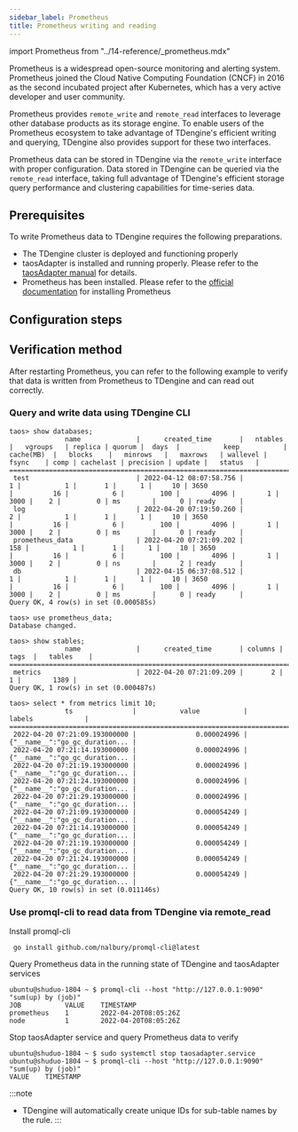 ```yaml
---
sidebar_label: Prometheus
title: Prometheus writing and reading
---
```


import Prometheus from "../14-reference/_prometheus.mdx"

Prometheus is a widespread open-source monitoring and alerting system. Prometheus joined the Cloud Native Computing Foundation (CNCF) in 2016 as the second incubated project after Kubernetes, which has a very active developer and user community.

Prometheus provides `remote_write` and `remote_read` interfaces to leverage other database products as its storage engine. To enable users of the Prometheus ecosystem to take advantage of TDengine's efficient writing and querying, TDengine also provides support for these two interfaces.

Prometheus data can be stored in TDengine via the `remote_write` interface with proper configuration. Data stored in TDengine can be queried via the `remote_read` interface, taking full advantage of TDengine's efficient storage query performance and clustering capabilities for time-series data.

## Prerequisites

To write Prometheus data to TDengine requires the following preparations.
- The TDengine cluster is deployed and functioning properly
- taosAdapter is installed and running properly. Please refer to the [taosAdapter manual](/reference/taosadapter) for details.
- Prometheus has been installed. Please refer to the [official documentation](https://prometheus.io/docs/prometheus/latest/installation/) for installing Prometheus

## Configuration steps

<Prometheus />

## Verification method

After restarting Prometheus, you can refer to the following example to verify that data is written from Prometheus to TDengine and can read out correctly. 

### Query and write data using TDengine CLI

```
taos> show databases;
              name              |      created_time       |   ntables   |   vgroups   | replica | quorum |  days  |           keep           |  cache(MB)  |   blocks    |   minrows   |   maxrows   | wallevel |    fsync    | comp | cachelast | precision | update |   status   |
====================================================================================================================================================================================================================================================================================
 test                           | 2022-04-12 08:07:58.756 |           1 |           1 |       1 |      1 |     10 | 3650                     |          16 |           6 |         100 |        4096 |        1 |        3000 |    2 |         0 | ms        |      0 | ready      |
 log                            | 2022-04-20 07:19:50.260 |           2 |           1 |       1 |      1 |     10 | 3650                     |          16 |           6 |         100 |        4096 |        1 |        3000 |    2 |         0 | ms        |      0 | ready      |
 prometheus_data                | 2022-04-20 07:21:09.202 |         158 |           1 |       1 |      1 |     10 | 3650                     |          16 |           6 |         100 |        4096 |        1 |        3000 |    2 |         0 | ns        |      2 | ready      |
 db                             | 2022-04-15 06:37:08.512 |           1 |           1 |       1 |      1 |     10 | 3650                     |          16 |           6 |         100 |        4096 |        1 |        3000 |    2 |         0 | ms        |      0 | ready      |
Query OK, 4 row(s) in set (0.000585s)

taos> use prometheus_data;
Database changed.

taos> show stables;
              name              |      created_time       | columns |  tags  |   tables    |
============================================================================================
 metrics                        | 2022-04-20 07:21:09.209 |       2 |      1 |        1389 |
Query OK, 1 row(s) in set (0.000487s)

taos> select * from metrics limit 10;
              ts               |           value           |             labels             |
=============================================================================================
 2022-04-20 07:21:09.193000000 |               0.000024996 | {"__name__":"go_gc_duration... |
 2022-04-20 07:21:14.193000000 |               0.000024996 | {"__name__":"go_gc_duration... |
 2022-04-20 07:21:19.193000000 |               0.000024996 | {"__name__":"go_gc_duration... |
 2022-04-20 07:21:24.193000000 |               0.000024996 | {"__name__":"go_gc_duration... |
 2022-04-20 07:21:29.193000000 |               0.000024996 | {"__name__":"go_gc_duration... |
 2022-04-20 07:21:09.193000000 |               0.000054249 | {"__name__":"go_gc_duration... |
 2022-04-20 07:21:14.193000000 |               0.000054249 | {"__name__":"go_gc_duration... |
 2022-04-20 07:21:19.193000000 |               0.000054249 | {"__name__":"go_gc_duration... |
 2022-04-20 07:21:24.193000000 |               0.000054249 | {"__name__":"go_gc_duration... |
 2022-04-20 07:21:29.193000000 |               0.000054249 | {"__name__":"go_gc_duration... |
Query OK, 10 row(s) in set (0.011146s)
```

### Use promql-cli to read data from TDengine via remote_read

Install promql-cli

```
 go install github.com/nalbury/promql-cli@latest
```

Query Prometheus data in the running state of TDengine and taosAdapter services

```
ubuntu@shuduo-1804 ~ $ promql-cli --host "http://127.0.0.1:9090" "sum(up) by (job)"
JOB           VALUE    TIMESTAMP
prometheus    1        2022-04-20T08:05:26Z
node          1        2022-04-20T08:05:26Z
```

Stop taosAdapter service and query Prometheus data to verify

```
ubuntu@shuduo-1804 ~ $ sudo systemctl stop taosadapter.service
ubuntu@shuduo-1804 ~ $ promql-cli --host "http://127.0.0.1:9090" "sum(up) by (job)"
VALUE    TIMESTAMP

```

:::note

- TDengine will automatically create unique IDs for sub-table names by the rule.
:::
